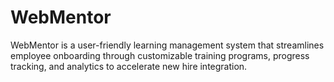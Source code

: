 # WebMentor
WebMentor is a user-friendly learning management system that streamlines employee onboarding through customizable training programs, progress tracking, and analytics to accelerate new hire integration.

